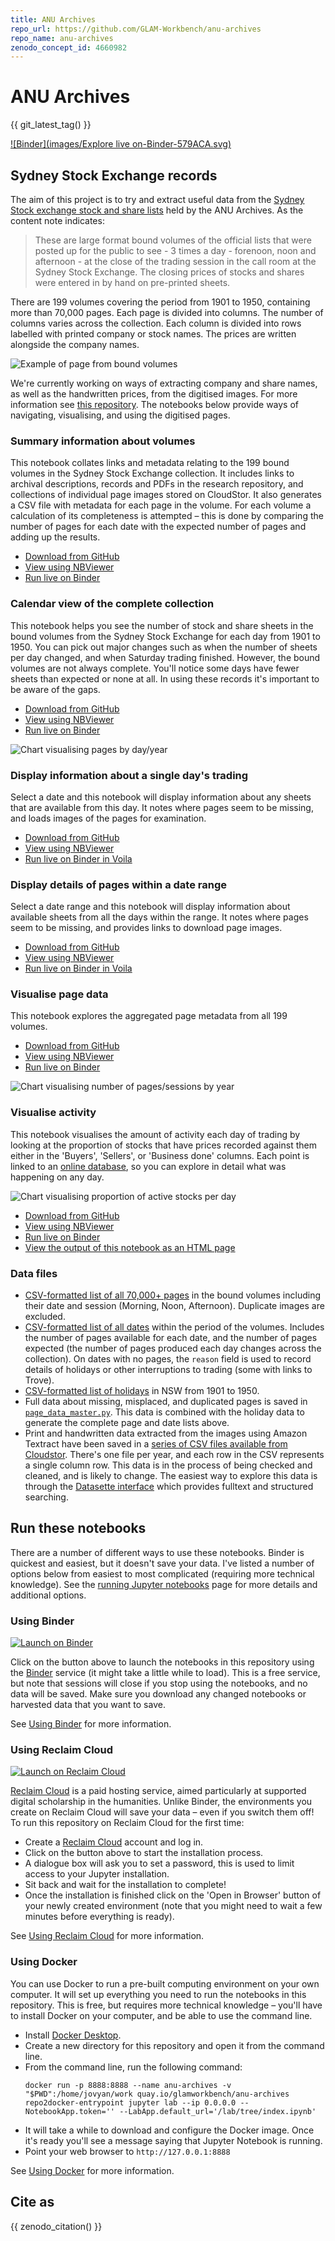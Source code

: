 ```yaml
---
title: ANU Archives
repo_url: https://github.com/GLAM-Workbench/anu-archives
repo_name: anu-archives
zenodo_concept_id: 4660982
---
```


# ANU Archives

{{ git_latest_tag() }}

[![Binder](images/Explore live on-Binder-579ACA.svg)](https://mybinder.org/v2/gh/GLAM-Workbench/anu-archives/master?urlpath=lab/tree/index.ipynb)

## Sydney Stock Exchange records

The aim of this project is to try and extract useful data from the [Sydney Stock exchange stock and share lists](http://archivescollection.anu.edu.au/index.php/or59j) held by the ANU Archives. As the content note indicates:

> These are large format bound volumes of the official lists that were posted up for the public to see - 3 times a day - forenoon, noon and afternoon - at the close of the trading session in the call room at the Sydney Stock Exchange. The closing prices of stocks and shares were entered in by hand on pre-printed sheets.

There are 199 volumes covering the period from 1901 to 1950, containing more than 70,000 pages. Each page is divided into columns. The number of columns varies across the collection. Each column is divided into rows labelled with printed company or stock names. The prices are written alongside the company names.

![Example of page from bound volumes](images/N193-001_0002.jpg)

We're currently working on ways of extracting company and share names, as well as the handwritten prices, from the digitised images. For more information see [this repository](https://github.com/wragge/sydney-stock-exchange). The notebooks below provide ways of navigating, visualising, and using the digitised pages.

### Summary information about volumes

This notebook collates links and metadata relating to the 199 bound volumes in the Sydney Stock Exchange collection. It includes links to archival descriptions, records and PDFs in the research repository, and collections of individual page images stored on CloudStor. It also generates a CSV file with metadata for each page in the volume. For each volume a calculation of its completeness is attempted – this is done by comparing the number of pages for each date with the expected number of pages and adding up the results.

* [Download from GitHub](https://github.com/GLAM-Workbench/anu-archives/blob/master/stock-exchange-details-by-volume.ipynb)
* [View using NBViewer](https://nbviewer.jupyter.org/github/GLAM-Workbench/anu-archives/blob/master/stock-exchange-details-by-volume.ipynb)
* [Run live on Binder](https://mybinder.org/v2/gh/GLAM-Workbench/anu-archives/master?urlpath=lab/tree/stock-exchange-details-by-volume.ipynb)

### Calendar view of the complete collection

This notebook helps you see the number of stock and share sheets in the bound volumes from the Sydney Stock Exchange for each day from 1901 to 1950. You can pick out major changes such as when the number of sheets per day changed, and when Saturday trading finished. However, the bound volumes are not always complete. You'll notice some days have fewer sheets than expected or none at all. In using these records it's important to be aware of the gaps.

* [Download from GitHub](https://github.com/GLAM-Workbench/anu-archives/blob/master/stock-exchange-pages-calendar.ipynb)
* [View using NBViewer](https://nbviewer.jupyter.org/github/GLAM-Workbench/anu-archives/blob/master/stock-exchange-pages-calendar.ipynb)
* [Run live on Binder](https://mybinder.org/v2/gh/GLAM-Workbench/anu-archives/master?urlpath=lab/tree/stock-exchange-pages-calendar.ipynb)

![Chart visualising pages by day/year](images/stock-exchange-calendar.png)

### Display information about a single day's trading

Select a date and this notebook will display information about any sheets that are available from this day. It notes where pages seem to be missing, and loads images of the pages for examination.

* [Download from GitHub](https://github.com/GLAM-Workbench/anu-archives/blob/master/view-pages-by-date.ipynb)
* [View using NBViewer](https://nbviewer.jupyter.org/github/GLAM-Workbench/anu-archives/blob/master/view-pages-by-date.ipynb)
* [Run live on Binder in Voila](https://mybinder.org/v2/gh/GLAM-Workbench/anu-archives/HEAD?urlpath=voila%2Frender%2Fview-pages-by-date.ipynb)

### Display details of pages within a date range

Select a date range and this notebook will display information about available sheets from all the days within the range. It notes where pages seem to be missing, and provides links to download page images.

* [Download from GitHub](https://github.com/GLAM-Workbench/anu-archives/blob/master/view-pages-by-date-range.ipynb)
* [View using NBViewer](https://nbviewer.jupyter.org/github/GLAM-Workbench/anu-archives/blob/master/view-pages-by-date-range.ipynb)
* [Run live on Binder in Voila](https://mybinder.org/v2/gh/GLAM-Workbench/anu-archives/HEAD?urlpath=voila%2Frender%2Fview-pages-by-date-range.ipynb)

### Visualise page data

This notebook explores the aggregated page metadata from all 199 volumes.

* [Download from GitHub](https://github.com/GLAM-Workbench/anu-archives/blob/master/pages_viz.ipynb)
* [View using NBViewer](https://nbviewer.jupyter.org/github/GLAM-Workbench/anu-archives/blob/master/pages_viz.ipynb)
* [Run live on Binder](https://mybinder.org/v2/gh/GLAM-Workbench/anu-archives/master?urlpath=lab/tree/pages_viz.ipynb)

![Chart visualising number of pages/sessions by year](images/stock-exchange-pages.svg)

### Visualise activity

This notebook visualises the amount of activity each day of trading by looking at the proportion of stocks that have prices recorded against them either in the 'Buyers', 'Sellers', or 'Business done' columns. Each point is linked to an [online database](https://sydney-stock-exchange-xqtkxtd5za-ts.a.run.app), so you can explore in detail what was happening on any day.

![Chart visualising proportion of active stocks per day](images/stock_exchange_visualise_activity.png)

* [Download from GitHub](https://github.com/GLAM-Workbench/anu-archives/blob/master/visualise_activity.ipynb)
* [View using NBViewer](https://nbviewer.jupyter.org/github/GLAM-Workbench/anu-archives/blob/master/visualise_activity.ipynb)
* [Run live on Binder](https://mybinder.org/v2/gh/GLAM-Workbench/anu-archives/master?urlpath=lab/tree/visualise_activity.ipynb)
* [View the output of this notebook as an HTML page](/examples/visualise_activity.html)

### Data files

* [CSV-formatted list of all 70,000+ pages](https://github.com/GLAM-Workbench/anu-archives/blob/master/complete_page_list.csv) in the bound volumes including their date and session (Morning, Noon, Afternoon). Duplicate images are excluded.
* [CSV-formatted list of all dates](https://github.com/GLAM-Workbench/anu-archives/blob/master/complete_date_list.csv) within the period of the volumes. Includes the number of pages available for each date, and the number of pages expected (the number of pages produced each day changes across the collection). On dates with no pages, the `reason` field is used to record details of holidays or other interruptions to trading (some with links to Trove).
* [CSV-formatted list of holidays](https://github.com/GLAM-Workbench/anu-archives/blob/master/nsw_holidays_1900_1950.csv) in NSW from 1901 to 1950.
* Full data about missing, misplaced, and duplicated pages is saved in [`page_data_master.py`](https://github.com/GLAM-Workbench/anu-archives/blob/master/page_data_master.py). This data is combined with the holiday data to generate the complete page and date lists above.
* Print and handwritten data extracted from the images using Amazon Textract have been saved in a [series of CSV files available from Cloudstor](https://cloudstor.aarnet.edu.au/plus/s/RwRrCpisBac7N38). There's one file per year, and each row in the CSV represents a single column row. This data is in the process of being checked and cleaned, and is likely to change. The easiest way to explore this data is through the [Datasette interface](https://sydney-stock-exchange-xqtkxtd5za-ts.a.run.app) which provides fulltext and structured searching.

## Run these notebooks

There are a number of different ways to use these notebooks. Binder is quickest and easiest, but it doesn't save your data. I've listed a number of options below from easiest to most complicated (requiring more technical knowledge). See the [running Jupyter notebooks](https://glam-workbench.net/running-notebooks/) page for more details and additional options.

### Using Binder

[![Launch on Binder](https://mybinder.org/badge_logo.svg)](https://mybinder.org/v2/gh/GLAM-Workbench/anu-archives/master/?urlpath=lab)

Click on the button above to launch the notebooks in this repository using the [Binder](https://mybinder.org/) service (it might take a little while to load). This is a free service, but note that sessions will close if you stop using the notebooks, and no data will be saved. Make sure you download any changed notebooks or harvested data that you want to save.

See [Using Binder](https://glam-workbench.net/using-binder/) for more information.

### Using Reclaim Cloud

[![Launch on Reclaim Cloud](https://glam-workbench.github.io/images/launch-on-reclaim-cloud.svg)](https://app.my.reclaim.cloud/?manifest=https://raw.githubusercontent.com/GLAM-Workbench/anu-archives/master/reclaim-manifest.jps)

[Reclaim Cloud](https://reclaim.cloud/) is a paid hosting service, aimed particularly at supported digital scholarship in the humanities. Unlike Binder, the environments you create on Reclaim Cloud will save your data – even if you switch them off! To run this repository on Reclaim Cloud for the first time:

* Create a [Reclaim Cloud](https://reclaim.cloud/) account and log in.
* Click on the button above to start the installation process.
* A dialogue box will ask you to set a password, this is used to limit access to your Jupyter installation.
* Sit back and wait for the installation to complete!
* Once the installation is finished click on the 'Open in Browser' button of your newly created environment (note that you might need to wait a few minutes before everything is ready).

See [Using Reclaim Cloud](https://glam-workbench.net/using-reclaim-cloud/) for more information.

### Using Docker

You can use Docker to run a pre-built computing environment on your own computer. It will set up everything you need to run the notebooks in this repository. This is free, but requires more technical knowledge – you'll have to install Docker on your computer, and be able to use the command line.

* Install [Docker Desktop](https://docs.docker.com/get-docker/).
* Create a new directory for this repository and open it from the command line.
* From the command line, run the following command:  
  ```
  docker run -p 8888:8888 --name anu-archives -v "$PWD":/home/jovyan/work quay.io/glamworkbench/anu-archives repo2docker-entrypoint jupyter lab --ip 0.0.0.0 --NotebookApp.token='' --LabApp.default_url='/lab/tree/index.ipynb'
  ```
* It will take a while to download and configure the Docker image. Once it's ready you'll see a message saying that Jupyter Notebook is running.
* Point your web browser to `http://127.0.0.1:8888`

See [Using Docker](https://glam-workbench.net/using-docker/) for more information.

## Cite as

{{ zenodo_citation() }}